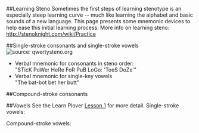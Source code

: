 ##Learning Steno
Sometimes the first steps of learning stenotype is an especially steep learning curve -- much like learning the alphabet and basic sounds of a new language. This page presents some mnemonic devices to help ease this initial learning process.
More info on learning steno: http://stenoknight.com/wiki/Practice

##Single-stroke consonants and single-stroke vowels
![source: qwertysteno.org](https://www.dropbox.com/s/yhlwbrtwsozxbpd/steno-keyboard2.png?dl=0)
* Verbal mnemonic for consonants in steno order: <br>
"STicK PoWer HeRe FoR PuB LoGo: 'ToeS DoZe'" <br>
* Verbal mnemonic for single-key vowels <br>
"The bat-bot bet her butt"

##Compound-stroke consonants

##Vowels
See the Learn Plover [Lesson 1](https://sites.google.com/site/ploverdoc/lesson-1-fingers-and-keys) for more detail.
Single-stroke vowels:

Compound-stroke vowels:

